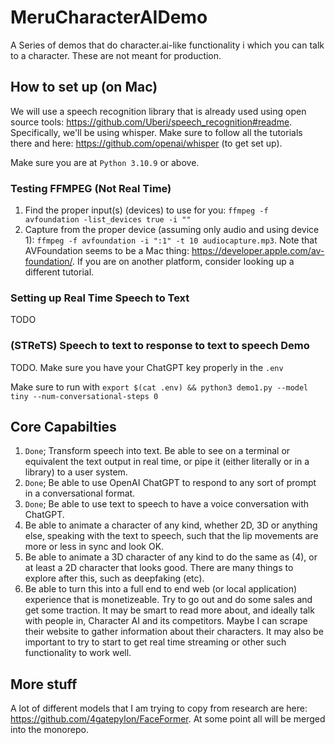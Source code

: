 # MeruCharacterAIDemo
A Series of demos that do character.ai-like functionality i which you can talk to a character. These are not meant for production.


## How to set up (on Mac)
We will use a speech recognition library that is already used using open source tools: https://github.com/Uberi/speech_recognition#readme. Specifically, we'll be using whisper. Make sure to follow all the tutorials there and here: https://github.com/openai/whisper (to get set up).

Make sure you are at `Python 3.10.9` or above.

### Testing FFMPEG (Not Real Time)
1. Find the proper input(s) (devices) to use for you: `ffmpeg -f avfoundation -list_devices true -i ""`
2. Capture from the proper device (assuming only audio and using device 1): `ffmpeg -f avfoundation -i ":1" -t 10 audiocapture.mp3`. Note that AVFoundation seems to be a Mac thing: https://developer.apple.com/av-foundation/. If you are on another platform, consider looking up a different tutorial.

### Setting up Real Time Speech to Text
TODO

### (STReTS) Speech to text to response to text to speech Demo
TODO. Make sure you have your ChatGPT key properly in the `.env`

Make sure to run with `export $(cat .env) && python3 demo1.py --model tiny --num-conversational-steps 0`

## Core Capabilties
1. `Done`; Transform speech into text. Be able to see on a terminal or equivalent the text output in real time, or pipe it (either literally or in a library) to a user system.
2. `Done`; Be able to use OpenAI ChatGPT to respond to any sort of prompt in a conversational format.
3. `Done`; Be able to use text to speech to have a voice conversation with ChatGPT.
4. Be able to animate a character of any kind, whether 2D, 3D or anything else, speaking with the text to speech, such that the lip movements are more or less in sync and look OK.
5. Be able to animate a 3D character of any kind to do the same as (4), or at least a 2D character that looks good. There are many things to explore after this, such as deepfaking (etc).
6. Be able to turn this into a full end to end web (or local application) experience that is monetizeable. Try to go out and do some sales and get some traction. It may be smart to read more about, and ideally talk with people in, Character AI and its competitors. Maybe I can scrape their website to gather information about their characters. It may also be important to try to start to get real time streaming or other such functionality to work well.

## More stuff
A lot of different models that I am trying to copy from research are here: https://github.com/4gatepylon/FaceFormer. At some point all will be merged into the monorepo.